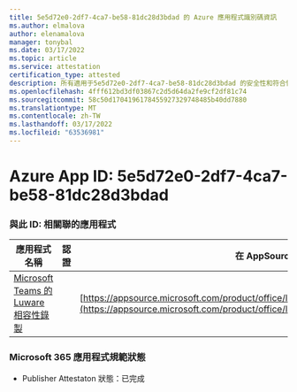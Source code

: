 ```yaml
---
title: 5e5d72e0-2df7-4ca7-be58-81dc28d3bdad 的 Azure 應用程式識別碼資訊
ms.author: elmalova
author: elenamalova
manager: tonybal
ms.date: 03/17/2022
ms.topic: article
ms.service: attestation
certification_type: attested
description: 所有適用于5e5d72e0-2df7-4ca7-be58-81dc28d3bdad 的安全性和符合性資訊資訊。
ms.openlocfilehash: 4fff612bd3df03867c2d5d64da2fe9cf2df81c74
ms.sourcegitcommit: 58c50d1704196178455927329748485b40dd7880
ms.translationtype: MT
ms.contentlocale: zh-TW
ms.lasthandoff: 03/17/2022
ms.locfileid: "63536981"
---
```

# <a name="azure-app-id-5e5d72e0-2df7-4ca7-be58-81dc28d3bdad"></a>Azure App ID: 5e5d72e0-2df7-4ca7-be58-81dc28d3bdad


### <a name="apps-associated-with-this-id"></a>與此 ID: 相關聯的應用程式
| **應用程式名稱** | **認證** | **在 AppSource 中查看** |
|--------------|---------------|-----------------------|
| [Microsoft Teams 的 Luware 相容性錄製](../forward/luwareagzurich.recording_azure_marketplace.md) |  | [https://appsource.microsoft.com/product/office/luwareagzurich.recording_azure_marketplace](https://appsource.microsoft.com/product/office/luwareagzurich.recording_azure_marketplace) |

### <a name="microsoft-365-app-compliance-status"></a>Microsoft 365 應用程式規範狀態
- Publisher Attestaton 狀態：已完成
